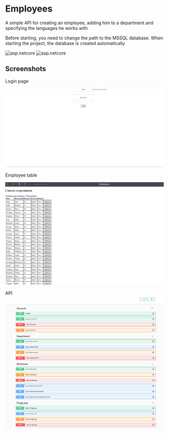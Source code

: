 # Employees

A simple API for creating an employee, adding him to a department and specifying the languages he works with

Before starting, you need to change the path to the MSSQL database. When starting the project, the database is created automatically

![asp.netcore](https://img.shields.io/badge/Asp.net%20Core-b3c1dd?style=for-the-badge)
![asp.netcore](https://img.shields.io/badge/Entity%20Framework%20Core-b3c1dd?style=for-the-badge)
## Screenshots

Login page

![login](https://github.com/Issatonk/Issatonk/blob/main/src/Employees/Login.png)

Employee table

![table](https://github.com/Issatonk/Issatonk/blob/main/src/Employees/table.png)

API
![api](https://github.com/Issatonk/Issatonk/blob/main/src/Employees/API.png)
